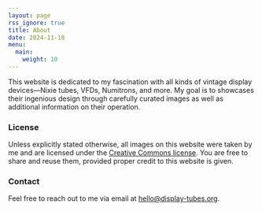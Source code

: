 ```yaml
---
layout: page
rss_ignore: true
title: About
date: 2024-11-18
menu:
  main:
    weight: 10
---
```


This website is dedicated to my fascination with all kinds of vintage display devices—Nixie tubes, VFDs, Numitrons, and more. My goal is to showcases their ingenious design through carefully curated images as well as additional information on their operation. 

### License 

Unless explicitly stated otherwise, all images on this website were taken by me and are licensed under the [Creative Commons license](https://en.wikipedia.org/wiki/Creative_Commons). You are free to share and reuse them, provided proper credit to this website is given.

### Contact

Feel free to reach out to me via email at [hello@display-tubes.org](mailto:hello@display-tubes.org).
